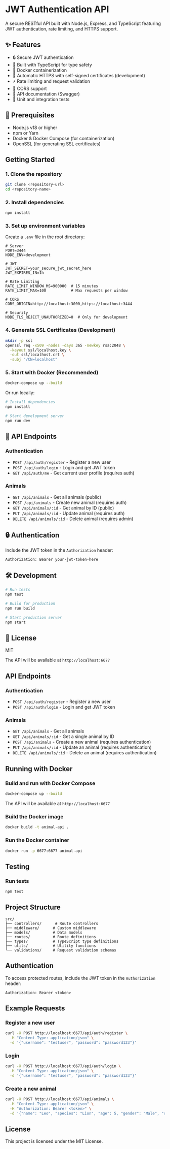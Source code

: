 # JWT Authentication API

A secure RESTful API built with Node.js, Express, and TypeScript featuring JWT authentication, rate limiting, and HTTPS support.

## ✨ Features

- 🔒 Secure JWT authentication
- 🚀 Built with TypeScript for type safety
- 🐳 Docker containerization
- 🔄 Automatic HTTPS with self-signed certificates (development)
- ⚡ Rate limiting and request validation
- 🔄 CORS support
- 📝 API documentation (Swagger)
- 🧪 Unit and integration tests

## 🚀 Prerequisites

- Node.js v18 or higher
- npm or Yarn
- Docker & Docker Compose (for containerization)
- OpenSSL (for generating SSL certificates)

## Getting Started

### 1. Clone the repository

```bash
git clone <repository-url>
cd <repository-name>
```

### 2. Install dependencies

```bash
npm install
```

### 3. Set up environment variables

Create a `.env` file in the root directory:

```env
# Server
PORT=3444
NODE_ENV=development

# JWT
JWT_SECRET=your_secure_jwt_secret_here
JWT_EXPIRES_IN=1h

# Rate Limiting
RATE_LIMIT_WINDOW_MS=900000  # 15 minutes
RATE_LIMIT_MAX=100           # Max requests per window

# CORS
CORS_ORIGIN=http://localhost:3000,https://localhost:3444

# Security
NODE_TLS_REJECT_UNAUTHORIZED=0  # Only for development
```

### 4. Generate SSL Certificates (Development)

```bash
mkdir -p ssl
openssl req -x509 -nodes -days 365 -newkey rsa:2048 \
  -keyout ssl/localhost.key \
  -out ssl/localhost.crt \
  -subj "/CN=localhost"
```

### 5. Start with Docker (Recommended)

```bash
docker-compose up --build
```

Or run locally:

```bash
# Install dependencies
npm install

# Start development server
npm run dev
```

## 🔌 API Endpoints

### Authentication
- `POST /api/auth/register` - Register a new user
- `POST /api/auth/login` - Login and get JWT token
- `GET /api/auth/me` - Get current user profile (requires auth)

### Animals
- `GET /api/animals` - Get all animals (public)
- `POST /api/animals` - Create new animal (requires auth)
- `GET /api/animals/:id` - Get animal by ID (public)
- `PUT /api/animals/:id` - Update animal (requires auth)
- `DELETE /api/animals/:id` - Delete animal (requires admin)

## 🔒 Authentication

Include the JWT token in the `Authorization` header:
```
Authorization: Bearer your-jwt-token-here
```

## 🛠 Development

```bash
# Run tests
npm test

# Build for production
npm run build

# Start production server
npm start
```

## 📝 License

MIT

The API will be available at `http://localhost:6677`

## API Endpoints

### Authentication

- `POST /api/auth/register` - Register a new user
- `POST /api/auth/login` - Login and get JWT token

### Animals

- `GET /api/animals` - Get all animals
- `GET /api/animals/:id` - Get a single animal by ID
- `POST /api/animals` - Create a new animal (requires authentication)
- `PUT /api/animals/:id` - Update an animal (requires authentication)
- `DELETE /api/animals/:id` - Delete an animal (requires authentication)

## Running with Docker

### Build and run with Docker Compose

```bash
docker-compose up --build
```

The API will be available at `http://localhost:6677`

### Build the Docker image

```bash
docker build -t animal-api .
```

### Run the Docker container

```bash
docker run -p 6677:6677 animal-api
```

## Testing

### Run tests

```bash
npm test
```

## Project Structure

```
src/
├── controllers/      # Route controllers
├── middleware/      # Custom middleware
├── models/          # Data models
├── routes/          # Route definitions
├── types/           # TypeScript type definitions
├── utils/           # Utility functions
└── validations/     # Request validation schemas
```

## Authentication

To access protected routes, include the JWT token in the `Authorization` header:

```
Authorization: Bearer <token>
```

## Example Requests

### Register a new user

```bash
curl -X POST http://localhost:6677/api/auth/register \
  -H "Content-Type: application/json" \
  -d '{"username": "testuser", "password": "password123"}'
```

### Login

```bash
curl -X POST http://localhost:6677/api/auth/login \
  -H "Content-Type: application/json" \
  -d '{"username": "testuser", "password": "password123"}'
```

### Create a new animal

```bash
curl -X POST http://localhost:6677/api/animals \
  -H "Content-Type: application/json" \
  -H "Authorization: Bearer <token>" \
  -d '{"name": "Leo", "species": "Lion", "age": 5, "gender": "Male", "race": "African Lion"}'
```

## License

This project is licensed under the MIT License.
